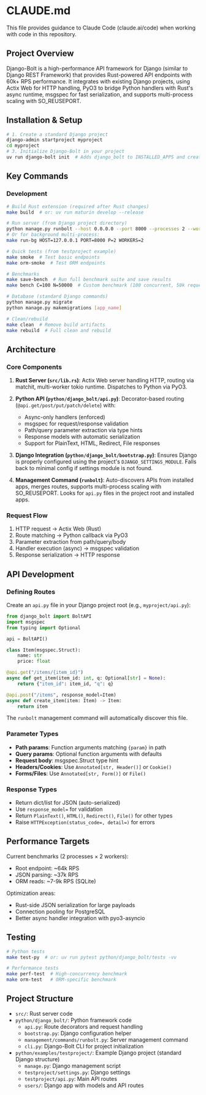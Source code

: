 # CLAUDE.md

This file provides guidance to Claude Code (claude.ai/code) when working with code in this repository.

## Project Overview

Django-Bolt is a high-performance API framework for Django (similar to Django REST Framework) that provides Rust-powered API endpoints with 60k+ RPS performance. It integrates with existing Django projects, using Actix Web for HTTP handling, PyO3 to bridge Python handlers with Rust's async runtime, msgspec for fast serialization, and supports multi-process scaling with SO_REUSEPORT.

## Installation & Setup

```bash
# 1. Create a standard Django project
django-admin startproject myproject
cd myproject
# 3. Initialize Django-Bolt in your project
uv run django-bolt init  # Adds django_bolt to INSTALLED_APPS and creates api.py template
```

## Key Commands

### Development

```bash
# Build Rust extension (required after Rust changes)
make build  # or: uv run maturin develop --release

# Run server (from Django project directory)
python manage.py runbolt --host 0.0.0.0 --port 8000 --processes 2 --workers 2
# Or for background multi-process:
make run-bg HOST=127.0.0.1 PORT=8000 P=2 WORKERS=2

# Quick tests (from testproject example)
make smoke  # Test basic endpoints
make orm-smoke  # Test ORM endpoints

# Benchmarks
make save-bench  # Run full benchmark suite and save results
make bench C=100 N=50000  # Custom benchmark (100 concurrent, 50k requests)

# Database (standard Django commands)
python manage.py migrate
python manage.py makemigrations [app_name]

# Clean/rebuild
make clean  # Remove build artifacts
make rebuild  # Full clean and rebuild
```

## Architecture

### Core Components

1. **Rust Server (`src/lib.rs`)**: Actix Web server handling HTTP, routing via matchit, multi-worker tokio runtime. Dispatches to Python via PyO3.

2. **Python API (`python/django_bolt/api.py`)**: Decorator-based routing (`@api.get/post/put/patch/delete`) with:

   - Async-only handlers (enforced)
   - msgspec for request/response validation
   - Path/query parameter extraction via type hints
   - Response models with automatic serialization
   - Support for PlainText, HTML, Redirect, File responses

3. **Django Integration (`python/django_bolt/bootstrap.py`)**: Ensures Django is properly configured using the project's `DJANGO_SETTINGS_MODULE`. Falls back to minimal config if settings module is not found.

4. **Management Command (`runbolt`)**: Auto-discovers APIs from installed apps, merges routes, supports multi-process scaling with SO_REUSEPORT. Looks for `api.py` files in the project root and installed apps.

### Request Flow

1. HTTP request → Actix Web (Rust)
2. Route matching → Python callback via PyO3
3. Parameter extraction from path/query/body
4. Handler execution (async) → msgspec validation
5. Response serialization → HTTP response

## API Development

### Defining Routes

Create an `api.py` file in your Django project root (e.g., `myproject/api.py`):

```python
from django_bolt import BoltAPI
import msgspec
from typing import Optional

api = BoltAPI()

class Item(msgspec.Struct):
    name: str
    price: float

@api.get("/items/{item_id}")
async def get_item(item_id: int, q: Optional[str] = None):
    return {"item_id": item_id, "q": q}

@api.post("/items", response_model=Item)
async def create_item(item: Item) -> Item:
    return item
```

The `runbolt` management command will automatically discover this file.

### Parameter Types

- **Path params**: Function arguments matching `{param}` in path
- **Query params**: Optional function arguments with defaults
- **Request body**: msgspec.Struct type hint
- **Headers/Cookies**: Use `Annotated[str, Header()]` or `Cookie()`
- **Forms/Files**: Use `Annotated[str, Form()]` or `File()`

### Response Types

- Return dict/list for JSON (auto-serialized)
- Use `response_model=` for validation
- Return `PlainText()`, `HTML()`, `Redirect()`, `File()` for other types
- Raise `HTTPException(status_code=, detail=)` for errors

## Performance Targets

Current benchmarks (2 processes × 2 workers):

- Root endpoint: ~64k RPS
- JSON parsing: ~37k RPS
- ORM reads: ~7-9k RPS (SQLite)

Optimization areas:

- Rust-side JSON serialization for large payloads
- Connection pooling for PostgreSQL
- Better async handler integration with pyo3-asyncio

## Testing

```bash
# Python tests
make test-py  # or: uv run pytest python/django_bolt/tests -vv

# Performance tests
make perf-test  # High-concurrency benchmark
make orm-test   # ORM-specific benchmark
```

## Project Structure

- `src/`: Rust server code
- `python/django_bolt/`: Python framework code
  - `api.py`: Route decorators and request handling
  - `bootstrap.py`: Django configuration helper
  - `management/commands/runbolt.py`: Server management command
  - `cli.py`: Django-Bolt CLI for project initialization
- `python/examples/testproject/`: Example Django project (standard Django structure)
  - `manage.py`: Django management script
  - `testproject/settings.py`: Django settings
  - `testproject/api.py`: Main API routes
  - `users/`: Django app with models and API routes
